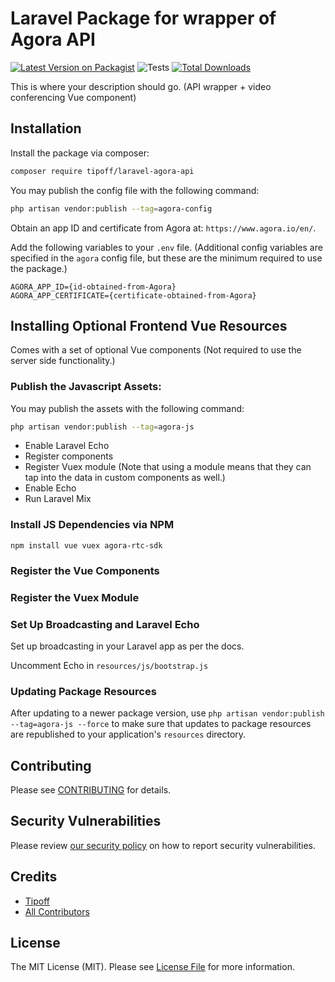 # Laravel Package for wrapper of Agora API

[![Latest Version on Packagist](https://img.shields.io/packagist/v/tipoff/laravel-agora-api.svg?style=flat-square)](https://packagist.org/packages/tipoff/laravel-agora-api)
![Tests](https://github.com/tipoff/laravel-agora-api/workflows/Tests/badge.svg)
[![Total Downloads](https://img.shields.io/packagist/dt/tipoff/laravel-agora-api.svg?style=flat-square)](https://packagist.org/packages/tipoff/laravel-agora-api)

This is where your description should go. (API wrapper + video conferencing Vue component)

## Installation

Install the package via composer:

```bash
composer require tipoff/laravel-agora-api
```

You may publish the config file with the following command:
```bash
php artisan vendor:publish --tag=agora-config
```

Obtain an app ID and certificate from Agora at: `https://www.agora.io/en/`.

Add the following variables to your `.env` file. (Additional config variables are specified in the `agora` config file, but these are the minimum required to use the package.)

```
AGORA_APP_ID={id-obtained-from-Agora}
AGORA_APP_CERTIFICATE={certificate-obtained-from-Agora}
```

## Installing Optional Frontend Vue Resources

Comes with a set of optional Vue components (Not required to use the server side functionality.)

### Publish the Javascript Assets:

You may publish the assets with the following command:
```bash
php artisan vendor:publish --tag=agora-js
```

 - Enable Laravel Echo
 - Register components
 - Register Vuex module (Note that using a module means that they can tap into the data in custom components as well.)
 - Enable Echo
 - Run Laravel Mix


### Install JS Dependencies via NPM

```
npm install vue vuex agora-rtc-sdk
```

### Register the Vue Components



### Register the Vuex Module



### Set Up Broadcasting and Laravel Echo

Set up broadcasting in your Laravel app as per the docs.

Uncomment Echo in `resources/js/bootstrap.js`

### Updating Package Resources

After updating to a newer package version, use `php artisan vendor:publish --tag=agora-js --force` to make sure that updates to package resources are republished to your application's `resources` directory.

## Contributing

Please see [CONTRIBUTING](.github/CONTRIBUTING.md) for details.

## Security Vulnerabilities

Please review [our security policy](../../security/policy) on how to report security vulnerabilities.

## Credits

- [Tipoff](https://github.com/tipoff)
- [All Contributors](../../contributors)

## License

The MIT License (MIT). Please see [License File](LICENSE.md) for more information.
